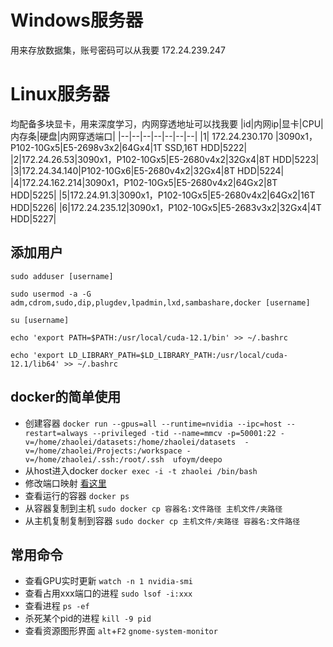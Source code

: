 # Windows服务器
用来存放数据集，账号密码可以从我要
172.24.239.247

# Linux服务器

均配备多块显卡，用来深度学习，内网穿透地址可以找我要
|id|内网ip|显卡|CPU|内存条|硬盘|内网穿透端口|
|--|--|--|--|--|--|--|
|1| 172.24.230.170 |3090x1，P102-10Gx5|E5-2698v3x2|64Gx4|1T SSD,16T HDD|5222|
|2|172.24.26.53|3090x1，P102-10Gx5|E5-2680v4x2|32Gx4|8T HDD|5223|
|3|172.24.34.140|P102-10Gx6|E5-2680v4x2|32Gx4|8T HDD|5224|
|4|172.24.162.214|3090x1，P102-10Gx5|E5-2680v4x2|64Gx2|8T HDD|5225|
|5|172.24.91.3|3090x1，P102-10Gx5|E5-2680v4x2|64Gx2|16T HDD|5226|
|6|172.24.235.12|3090x1，P102-10Gx5|E5-2683v3x2|32Gx4|4T HDD|5227|

## 添加用户
 
`sudo adduser [username]`

`sudo usermod -a -G adm,cdrom,sudo,dip,plugdev,lpadmin,lxd,sambashare,docker [username]`

`su [username]`

`echo 'export PATH=$PATH:/usr/local/cuda-12.1/bin' >> ~/.bashrc`

`echo 'export LD_LIBRARY_PATH=$LD_LIBRARY_PATH:/usr/local/cuda-12.1/lib64' >> ~/.bashrc`


## docker的简单使用
- 创建容器
`docker run --gpus=all --runtime=nvidia --ipc=host --restart=always --privileged -tid --name=mmcv -p=50001:22 -v=/home/zhaolei/datasets:/home/zhaolei/datasets  -v=/home/zhaolei/Projects:/workspace -v=/home/zhaolei/.ssh:/root/.ssh  ufoym/deepo`
- 从host进入docker
`docker exec -i -t zhaolei /bin/bash`
- 修改端口映射
[看这里](https://stackoverflow.com/questions/19335444/how-do-i-assign-a-port-mapping-to-an-existing-docker-container)
- 查看运行的容器
`docker ps`
- 从容器复制到主机
`sudo docker cp 容器名:文件路径 主机文件/夹路径`
- 从主机复制复制到容器
`sudo docker cp 主机文件/夹路径 容器名:文件路径`

## 常用命令
- 查看GPU实时更新
`watch -n 1 nvidia-smi`
- 查看占用xxx端口的进程
`sudo lsof -i:xxx`
- 查看进程
`ps -ef`
- 杀死某个pid的进程
`kill -9 pid`
- 查看资源图形界面
`alt`+`F2` `gnome-system-monitor`


